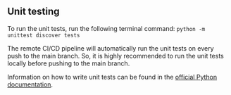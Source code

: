 ## Unit testing

To run the unit tests, run the following terminal command: `python -m unittest discover tests`

The remote CI/CD pipeline will automatically run the unit tests on every push to the main branch. So, it is highly recommended to run the unit tests locally before pushing to the main branch.

Information on how to write unit tests can be found in the [official Python documentation](https://docs.python.org/3/library/unittest.html).